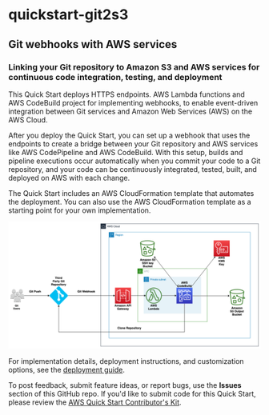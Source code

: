 # quickstart-git2s3
## Git webhooks with AWS services
### Linking your Git repository to Amazon S3 and AWS services for continuous code integration, testing, and deployment 

This Quick Start deploys HTTPS endpoints. AWS Lambda functions and AWS CodeBuild project for implementing webhooks, to enable event-driven integration between Git services and Amazon Web Services (AWS) on the AWS Cloud.

After you deploy the Quick Start, you can set up a webhook that uses the endpoints to create a bridge between your Git repository and AWS services like AWS CodePipeline and AWS CodeBuild. With this setup, builds and pipeline executions occur automatically when you commit your code to a Git repository, and your code can be continuously integrated, tested, built, and deployed on AWS with each change. 

The Quick Start includes an AWS CloudFormation template that automates the deployment. You can also use the AWS CloudFormation template as a starting point for your own implementation.

<!-- ![Quick Start architecture for implementing webhooks on AWS](https://d0.awsstatic.com/partner-network/QuickStart/datasheets/git-to-s3-webhooks-architecture-on-aws.png) -->

![Quick Start architecture for implementing webhooks on AWS](./docs/images/image3.png)

For implementation details, deployment instructions, and customization options, see the [deployment guide](https://aws-quickstart.github.io/quickstart-git2s3/).

To post feedback, submit feature ideas, or report bugs, use the **Issues** section of this GitHub repo.
If you'd like to submit code for this Quick Start, please review the [AWS Quick Start Contributor's Kit](https://aws-quickstart.github.io/). 
